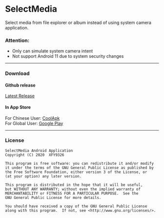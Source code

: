 # SelectMedia
Select media from file explorer or album instead of using system camera application.   
  
### Attention: 
- Only can simulate system camera intent
- Not support Android 11 due to system security changes

-----  

### Download

#### Github release
[Latest Release](https://github.com/XFY9326/SelectMedia/releases/latest)

#### In App Store
For Chinese User:  [CoolApk](https://www.coolapk.com/apk/163965)  
For Global User:  [Google Play](https://play.google.com/store/apps/details?id=tool.xfy9326.selectmedia)  

-----  

### License

    SelectMedia Android Application
    Copyright (C) 2020  XFY9326

    This program is free software: you can redistribute it and/or modify
    it under the terms of the GNU General Public License as published by
    the Free Software Foundation, either version 3 of the License, or
    (at your option) any later version.

    This program is distributed in the hope that it will be useful,
    but WITHOUT ANY WARRANTY; without even the implied warranty of
    MERCHANTABILITY or FITNESS FOR A PARTICULAR PURPOSE.  See the
    GNU General Public License for more details.

    You should have received a copy of the GNU General Public License
    along with this program.  If not, see <http://www.gnu.org/licenses/>.
